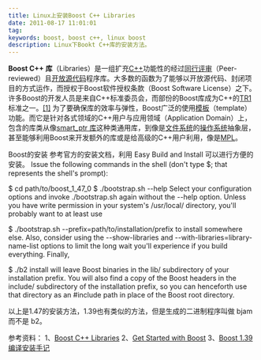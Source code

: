 ```yaml
---
title: Linux上安装Boost C++ Libraries
date: 2011-08-17 11:01:01
tag: 
keywords: boost, boost c++, linux boost
description: Linux下Bookt C++库的安装方法。
---
```


**Boost C++ 库**（Libraries）是一组扩充[C++](http://zh.wikipedia.org/wiki/C%2B%2B)功能性的经过[同行评审](http://zh.wikipedia.org/wiki/%E5%90%8C%E8%A1%8C%E8%A9%95%E5%AF%A9)（Peer-reviewed）且[开放源代码](http://zh.wikipedia.org/wiki/%E9%96%8B%E6%94%BE%E6%BA%90%E7%A2%BC)程序库。大多数的函数为了能够以开放源代码、封闭项目的方式运作，而授权于Boost软件授权条款（Boost Software License）之下。许多Boost的开发人员是来自C++标准委员会，而部份的Boost库成为C++的[TR1](http://zh.wikipedia.org/wiki/C%2B%2B_Technical_Report_1)标准之一。[[1]](http://zh.wikipedia.org/wiki/Boost_C%2B%2B_Libraries#cite_note-0)
为了要确保库的效率与弹性，Boost广泛的使用[模板](http://zh.wikipedia.org/wiki/%E6%A8%A1%E6%9D%BF_(C%2B%2B))（template）功能。而它是针对各式领域的C++用户与应用领域（Application Domain）上，包含的库类从像[smart_ptr 库](http://www.boost.org/doc/libs/1_35_0/libs/smart_ptr/smart_ptr.htm)这种类通用库，到像是[文件系统](http://zh.wikipedia.org/w/index.php?title=Boost_%E6%AA%94%E6%A1%88%E7%B3%BB%E7%B5%B1&action=edit&redlink=1)的[操作系统](http://zh.wikipedia.org/wiki/%E4%BD%9C%E6%A5%AD%E7%B3%BB%E7%B5%B1)抽象层，甚至能够利用Boost来开发额外的库或是给高级的C++用户利用，像是[MPL](http://www.boost.org/libs/mpl)。

Boost的安装
参考官方的安装文档，利用 Easy Build and Install 可以进行方便的安装。
Issue the following commands in the shell (don't type $; that represents the shell's prompt):


$ cd path/to/boost_1_47_0
$ ./bootstrap.sh --help
Select your configuration options and invoke ./bootstrap.sh again without the --help option. Unless you have write permission in your system's /usr/local/ directory, you'll probably want to at least use


$ ./bootstrap.sh --prefix=path/to/installation/prefix
to install somewhere else. Also, consider using the --show-libraries and --with-libraries=library-name-list options to limit the long wait you'll experience if you build everything. Finally,


$ ./b2 install
will leave Boost binaries in the lib/ subdirectory of your installation prefix. You will also find a copy of the Boost headers in the include/ subdirectory of the installation prefix, so you can henceforth use that directory as an #include path in place of the Boost root directory.


以上是1.47的安装方法，1.39也有类似的方法，但是生成的二进制程序叫做 bjam 而不是 b2。


参考资料：
1、[Boost C++ Libraries](http://zh.wikipedia.org/wiki/Boost_C%2B%2B_Libraries)
2、[Get Started with Boost](http://www.boost.org/doc/libs/1_47_0/more/getting_started/unix-variants.html#get-boost)
3、[Boost 1.39 编译安装手记](http://blog.csdn.net/cnhome/article/details/4459497)













